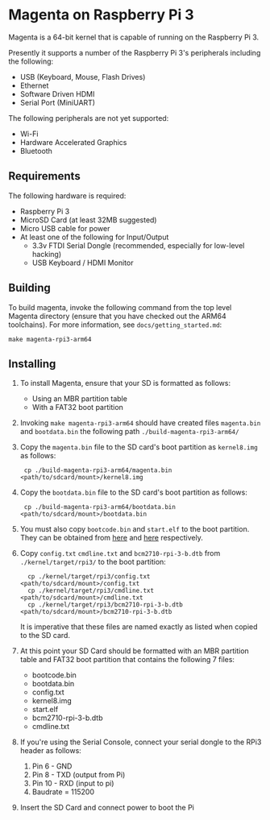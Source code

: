#  Magenta on Raspberry Pi 3

Magenta is a 64-bit kernel that is capable of running on the Raspberry Pi 3.

Presently it supports a number of the Raspberry Pi 3's peripherals including
the following:
 + USB (Keyboard, Mouse, Flash Drives)
 + Ethernet
 + Software Driven HDMI
 + Serial Port (MiniUART)

The following peripherals are not yet supported:
 + Wi-Fi
 + Hardware Accelerated Graphics
 + Bluetooth

## Requirements

The following hardware is required:
 + Raspberry Pi 3
 + MicroSD Card (at least 32MB suggested)
 + Micro USB cable for power
 + At least one of the following for Input/Output
    - 3.3v FTDI Serial Dongle (recommended, especially for low-level hacking)
    - USB Keyboard / HDMI Monitor

## Building
To build magenta, invoke the following command from the top level Magenta
directory (ensure that you have checked out the ARM64 toolchains). For more
information, see `docs/getting_started.md`:

    make magenta-rpi3-arm64

## Installing
1. To install Magenta, ensure that your SD is formatted as follows:
   + Using an MBR partition table
   + With a FAT32 boot partition

2. Invoking `make magenta-rpi3-arm64` should have created files `magenta.bin`
   and `bootdata.bin` the following path `./build-magenta-rpi3-arm64/`


3. Copy the `magenta.bin` file to the SD card's boot partition as `kernel8.img`
   as follows:

        cp ./build-magenta-rpi3-arm64/magenta.bin <path/to/sdcard/mount>/kernel8.img

4. Copy the `bootdata.bin` file to the SD card's boot partition as follows:

        cp ./build-magenta-rpi3-arm64/bootdata.bin <path/to/sdcard/mount>/bootdata.bin

5. You must also copy `bootcode.bin` and `start.elf` to the boot partition. They
   can be obtained from [here](https://github.com/raspberrypi/firmware/raw/7fcb39cb5b5543ca7485cd1ae9e6d908f31e40c6/boot/bootcode.bin) and [here](https://github.com/raspberrypi/firmware/raw/390f53ed0fd79df274bdcc81d99e09fa262f03ab/boot/start.elf) respectively.

6. Copy `config.txt` `cmdline.txt` and `bcm2710-rpi-3-b.dtb` from
   `./kernel/target/rpi3/` to the boot partition:

         cp ./kernel/target/rpi3/config.txt <path/to/sdcard/mount>/config.txt
         cp ./kernel/target/rpi3/cmdline.txt <path/to/sdcard/mount>/cmdline.txt
         cp ./kernel/target/rpi3/bcm2710-rpi-3-b.dtb <path/to/sdcard/mount>/bcm2710-rpi-3-b.dtb

   It is imperative that these files are named exactly as listed when copied to
   the SD card.

7. At this point your SD Card should be formatted with an MBR partition table
   and FAT32 boot partition that contains the following 7 files:
   + bootcode.bin
   + bootdata.bin
   + config.txt
   + kernel8.img
   + start.elf
   + bcm2710-rpi-3-b.dtb
   + cmdline.txt

8. If you're using the Serial Console, connect your serial dongle to the RPi3
   header as follows:
   1. Pin 6 - GND
   2. Pin 8 - TXD (output from Pi)
   3. Pin 10 - RXD (input to pi)
   4. Baudrate = 115200

9. Insert the SD Card and connect power to boot the Pi


